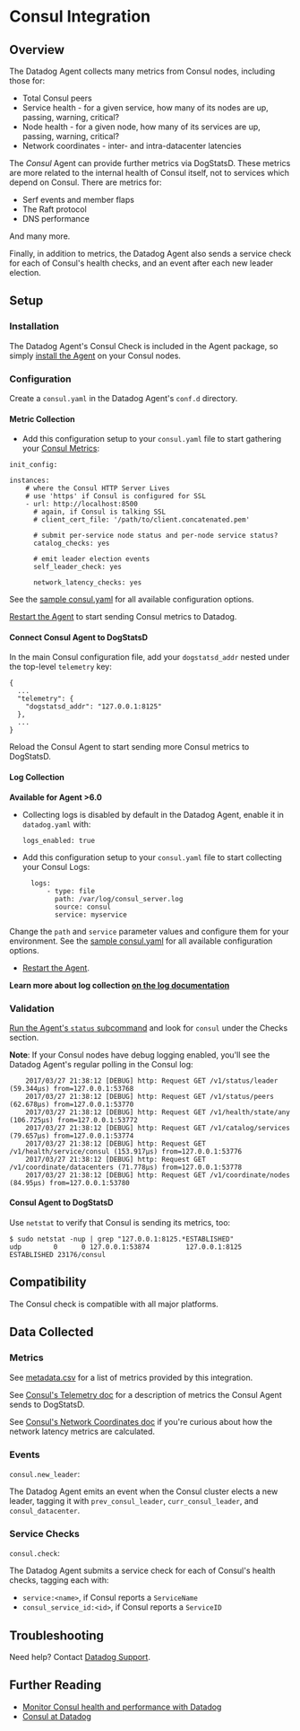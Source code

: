 # Consul Integration

## Overview

The Datadog Agent collects many metrics from Consul nodes, including those for:

* Total Consul peers
* Service health - for a given service, how many of its nodes are up, passing, warning, critical?
* Node health - for a given node, how many of its services are up, passing, warning, critical?
* Network coordinates - inter- and intra-datacenter latencies

The _Consul_ Agent can provide further metrics via DogStatsD. These metrics are more related to the internal health of Consul itself, not to services which depend on Consul. There are metrics for:

* Serf events and member flaps
* The Raft protocol
* DNS performance

And many more.

Finally, in addition to metrics, the Datadog Agent also sends a service check for each of Consul's health checks, and an event after each new leader election.

## Setup
### Installation

The Datadog Agent's Consul Check is included in the Agent package, so simply [install the Agent](https://app.datadoghq.com/account/settings#agent) on your Consul nodes.

### Configuration

Create a `consul.yaml` in the Datadog Agent's `conf.d` directory.

#### Metric Collection

*  Add this configuration setup to your `consul.yaml` file to start gathering your [Consul Metrics](#metrics):

```
init_config:

instances:
    # where the Consul HTTP Server Lives
    # use 'https' if Consul is configured for SSL
    - url: http://localhost:8500
      # again, if Consul is talking SSL
      # client_cert_file: '/path/to/client.concatenated.pem'

      # submit per-service node status and per-node service status?
      catalog_checks: yes

      # emit leader election events
      self_leader_check: yes

      network_latency_checks: yes
```

See the [sample consul.yaml](https://github.com/DataDog/integrations-core/blob/master/consul/conf.yaml.example) for all available configuration options.

[Restart the Agent](https://docs.datadoghq.com/agent/faq/agent-commands/#start-stop-restart-the-agent) to start sending Consul metrics to Datadog.

#### Connect Consul Agent to DogStatsD

In the main Consul configuration file, add your `dogstatsd_addr` nested under the top-level `telemetry` key:

```
{
  ...
  "telemetry": {
    "dogstatsd_addr": "127.0.0.1:8125"
  },
  ...
}
```

Reload the Consul Agent to start sending more Consul metrics to DogStatsD.

#### Log Collection

**Available for Agent >6.0**

* Collecting logs is disabled by default in the Datadog Agent, enable it in `datadog.yaml` with:

  ```
  logs_enabled: true
  ```

* Add this configuration setup to your `consul.yaml` file to start collecting your Consul Logs:

  ```
    logs:
        - type: file
          path: /var/log/consul_server.log
          source: consul
          service: myservice
  ```
Change the `path` and `service` parameter values and configure them for your environment.
  See the [sample consul.yaml](https://github.com/DataDog/integrations-core/blob/master/consul/conf.yaml.example) for all available configuration options.

* [Restart the Agent](https://docs.datadoghq.com/agent/faq/agent-commands/#start-stop-restart-the-agent).

**Learn more about log collection [on the log documentation](https://docs.datadoghq.com/logs)**

### Validation

[Run the Agent's `status` subcommand](https://docs.datadoghq.com/agent/faq/agent-commands/#agent-status-and-information) and look for `consul` under the Checks section.

**Note**: If your Consul nodes have debug logging enabled, you'll see the Datadog Agent's regular polling in the Consul log:  

```	
    2017/03/27 21:38:12 [DEBUG] http: Request GET /v1/status/leader (59.344µs) from=127.0.0.1:53768	
    2017/03/27 21:38:12 [DEBUG] http: Request GET /v1/status/peers (62.678µs) from=127.0.0.1:53770	
    2017/03/27 21:38:12 [DEBUG] http: Request GET /v1/health/state/any (106.725µs) from=127.0.0.1:53772	
    2017/03/27 21:38:12 [DEBUG] http: Request GET /v1/catalog/services (79.657µs) from=127.0.0.1:53774	
    2017/03/27 21:38:12 [DEBUG] http: Request GET /v1/health/service/consul (153.917µs) from=127.0.0.1:53776	
    2017/03/27 21:38:12 [DEBUG] http: Request GET /v1/coordinate/datacenters (71.778µs) from=127.0.0.1:53778	
    2017/03/27 21:38:12 [DEBUG] http: Request GET /v1/coordinate/nodes (84.95µs) from=127.0.0.1:53780	
```

#### Consul Agent to DogStatsD

Use `netstat` to verify that Consul is sending its metrics, too:

```
$ sudo netstat -nup | grep "127.0.0.1:8125.*ESTABLISHED"
udp        0      0 127.0.0.1:53874         127.0.0.1:8125          ESTABLISHED 23176/consul
```

## Compatibility

The Consul check is compatible with all major platforms.

## Data Collected
### Metrics

See [metadata.csv](https://github.com/DataDog/integrations-core/blob/master/consul/metadata.csv) for a list of metrics provided by this integration.

See [Consul's Telemetry doc](https://www.consul.io/docs/agent/telemetry.html) for a description of metrics the Consul Agent sends to DogStatsD.

See [Consul's Network Coordinates doc](https://www.consul.io/docs/internals/coordinates.html) if you're curious about how the network latency metrics are calculated.

### Events

`consul.new_leader`:

The Datadog Agent emits an event when the Consul cluster elects a new leader, tagging it with `prev_consul_leader`, `curr_consul_leader`, and `consul_datacenter`.

### Service Checks

`consul.check`:

The Datadog Agent submits a service check for each of Consul's health checks, tagging each with:

* `service:<name>`, if Consul reports a `ServiceName`
* `consul_service_id:<id>`, if Consul reports a `ServiceID`

## Troubleshooting
Need help? Contact [Datadog Support](http://docs.datadoghq.com/help/).

## Further Reading

* [Monitor Consul health and performance with Datadog](https://www.datadoghq.com/blog/monitor-consul-health-and-performance-with-datadog)
* [Consul at Datadog](https://engineering.datadoghq.com/consul-at-datadog/)
